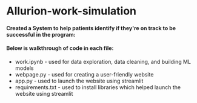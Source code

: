 # Allurion-work-simulation
#### Created a System to help patients identify if they're on track to be successful in the program:

#### Below is walkthrough of code in each file: 
* work.ipynb - used for data exploration, data cleaning, and building ML models
* webpage.py - used for creating a user-friendly website 
* app.py - used to launch the website using streamlit
* requirements.txt - used to install libraries which helped launch the website using streamlit
